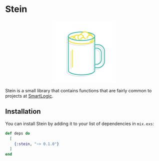 # Stein

<p align="center">
<img style="margin: auto" src="https://raw.githubusercontent.com/smartlogic/stein/master/stein.png" alt="Stein Logo" height=200 />
</p>

Stein is a small library that contains functions that are fairly common to projects at [SmartLogic](https://smartlogic.io).

## Installation

You can install Stein by adding it to your list of dependencies in `mix.exs`:

```elixir
def deps do
  [
    {:stein, "~> 0.1.0"}
  ]
end
```

